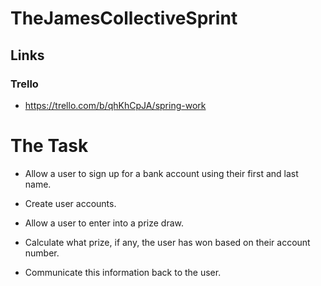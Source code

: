 # TheJamesCollectiveSprint
  ## Links
  ### Trello
  - https://trello.com/b/qhKhCpJA/spring-work
  
# The Task

-	Allow a user to sign up for a bank account using their first and last name.
-	Create user accounts.
-	Allow a user to enter into a prize draw.
-	Calculate what prize, if any, the user has won based on their account number.

- Communicate this information back to the user.
